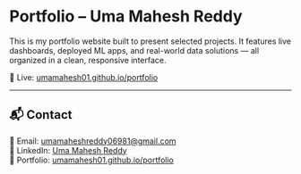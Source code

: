 
# Portfolio – Uma Mahesh Reddy

This is my portfolio website built to present selected projects. 
It features live dashboards, deployed ML apps, and real-world data solutions — all organized in a clean, responsive interface.

🔗 Live: [umamahesh01.github.io/portfolio](https://umamahesh01.github.io/portfolio/)

---

## 📬 Contact

📧 Email: [umamaheshreddy06981@gmail.com](mailto:umamaheshreddy06981@gmail.com)  
🔗 LinkedIn: [Uma Mahesh Reddy](https://www.linkedin.com/in/uma-mahesh-525249212/)  
💼 Portfolio: [umamahesh01.github.io/portfolio](https://umamahesh01.github.io/portfolio/)
